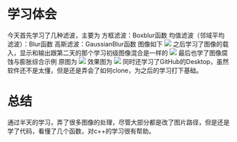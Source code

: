 # 学习体会
今天首先学习了几种滤波，主要为 
方框滤波：Boxblur函数
均值滤波（邻域平均滤波）：Blur函数
高斯滤波：GaussianBlur函数
图像如下
![](2.jpg)
之后学习了图像的载入，显示和输出跟第二天的那个学习初级图像混合是一样的
![](1.jpg)
最后也学了图像腐蚀与膨胀综合示例
原图为
![](3.jpg)
效果图为
![](4.jpg)
同时还学习了GitHub的Desktop，虽然软件还不是太懂，但是还是弄会了如何clone，为之后的学习打下基础。
# 总结
通过半天的学习，弄了很多图像的处理，尽管大部分都是改了图片路径，但是还是学了代码，看懂了几个函数，对c++的学习很有帮助。
